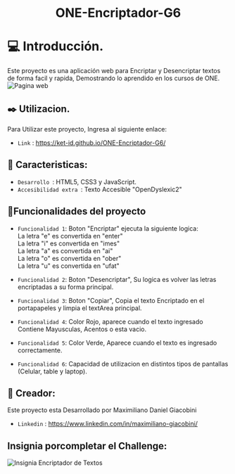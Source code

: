 <h1 align="center">ONE-Encriptador-G6</h1>

# :computer: Introducción.
Este proyecto es una aplicación web para Encriptar y Desencriptar textos de forma facil y rapida, Demostrando lo aprendido en los cursos de ONE.</br>
![Pagina web](https://github.com/ket-id/ONE-Encriptador-G6/assets/77559584/bb672b77-1e43-4180-af8c-1751024fbd08)

## :black_nib: Utilizacion.
Para Utilizar este proyecto, Ingresa al siguiente enlace:</br>
- `Link` : https://ket-id.github.io/ONE-Encriptador-G6/

## :star2: Caracteristicas:
- `Desarrollo `: HTML5, CSS3 y JavaScript.
- `Accesibilidad extra `: Texto Accesible "OpenDyslexic2"

## :hammer:Funcionalidades del proyecto

- `Funcionalidad 1`: Boton "Encriptar" ejecuta la siguiente logica:</br>
La letra "e" es convertida en "enter"</br>
La letra "i" es convertida en "imes"</br>
La letra "a" es convertida en "ai"</br>
La letra "o" es convertida en "ober"</br>
La letra "u" es convertida en "ufat"

- `Funcionalidad 2`: Boton "Desencriptar", Su logica es volver las letras encriptadas a su forma principal.
- `Funcionalidad 3`: Boton "Copiar", Copia el texto Encriptado en el portapapeles y limpia el textArea principal.
- `Funcionalidad 4`: Color Rojo, aparece cuando el texto ingresado Contiene Mayusculas, Acentos o esta vacio.
- `Funcionalidad 5`: Color Verde, Aparece cuando el texto es ingresado correctamente.
- `Funcionalidad 6`: Capacidad de utilizacion en distintos tipos de pantallas (Celular, table y laptop).

## :information_desk_person: Creador:
Este proyecto esta Desarrollado por Maximiliano Daniel Giacobini</br>
- `Linkedin` : https://www.linkedin.com/in/maximiliano-giacobini/

## Insignia porcompletar el Challenge:

![Insignia Encriptador de Textos](https://github.com/ket-id/ONE-Encriptador-G6/assets/77559584/859a130b-9fa9-4f03-8871-1ad6b03e80c0)




